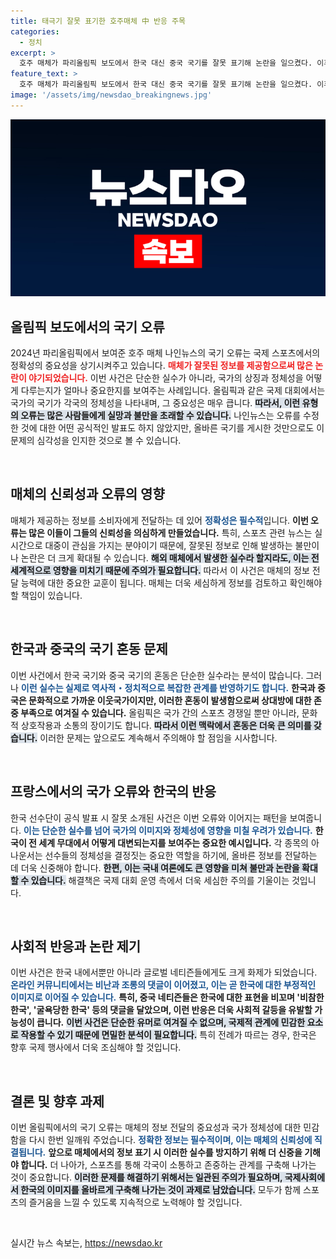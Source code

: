 ```yaml
---
title: 태극기 잘못 표기한 호주매체 中 반응 주목
categories:
  - 정치
excerpt: >
  호주 매체가 파리올림픽 보도에서 한국 대신 중국 국기를 잘못 표기해 논란을 일으켰다. 이후 수정이 이루어졌지만, 잇단 실수로 한국은 국제적으로 부당한 대우를 받고 있다는 우려가 제기되고 있다.
feature_text: >
  호주 매체가 파리올림픽 보도에서 한국 대신 중국 국기를 잘못 표기해 논란을 일으켰다. 이후 수정이 이루어졌지만, 잇단 실수로 한국은 국제적으로 부당한 대우를 받고 있다는 우려가 제기되고 있다.
image: '/assets/img/newsdao_breakingnews.jpg'
---
```


<p><img src="/assets/img/newsdao_breakingnews.jpg" alt="firstkoreanews 속보" /></p>

<h2 data-ke-size="size26">올림픽 보도에서의 국기 오류</h2>

<p data-ke-size="size16">2024년 파리올림픽에서 보여준 호주 매체 나인뉴스의 국기 오류는 국제 스포츠에서의 정확성의 중요성을 상기시켜주고 있습니다. <b><span style="color: #ee2323;">매체가 잘못된 정보를 제공함으로써 많은 논란이 야기되었습니다.</span></b> 이번 사건은 단순한 실수가 아니라, 국가의 상징과 정체성을 어떻게 다루는지가 얼마나 중요한지를 보여주는 사례입니다. 올림픽과 같은 국제 대회에서는 국가의 국기가 각국의 정체성을 나타내며, 그 중요성은 매우 큽니다. <b><span style="background-color: #21538527;">따라서, 이런 유형의 오류는 많은 사람들에게 실망과 불만을 초래할 수 있습니다.</span></b> 나인뉴스는 오류를 수정한 것에 대한 어떤 공식적인 발표도 하지 않았지만, 올바른 국기를 게시한 것만으로도 이 문제의 심각성을 인지한 것으로 볼 수 있습니다.</p>

<p data-ke-size="size16">&nbsp;</p>

<h2 data-ke-size="size26">매체의 신뢰성과 오류의 영향</h2>

<p data-ke-size="size16">매체가 제공하는 정보를 소비자에게 전달하는 데 있어 <b><span style="color: #1a5490;">정확성은 필수적</span></b>입니다. <b><span style="ee2323;">이번 오류는 많은 이들이 그들의 신뢰성을 의심하게 만들었습니다.</span></b> 특히, 스포츠 관련 뉴스는 실시간으로 대중이 관심을 가지는 분야이기 때문에, 잘못된 정보로 인해 발생하는 불만이나 논란은 더 크게 확대될 수 있습니다. <b><span style="background-color: #21538527;">해외 매체에서 발생한 실수라 할지라도, 이는 전세계적으로 영향을 미치기 때문에 주의가 필요합니다.</span></b> 따라서 이 사건은 매체의 정보 전달 능력에 대한 중요한 교훈이 됩니다. 매체는 더욱 세심하게 정보를 검토하고 확인해야 할 책임이 있습니다.</p>

<p data-ke-size="size16">&nbsp;</p>

<h2 data-ke-size="size26">한국과 중국의 국기 혼동 문제</h2>

<p data-ke-size="size16">이번 사건에서 한국 국기와 중국 국기의 혼동은 단순한 실수라는 분석이 많습니다. 그러나 <b><span style="color: #1a5490;">이런 실수는 실제로 역사적・정치적으로 복잡한 관계를 반영하기도 합니다.</span></b> <b><span style="ee2323;">한국과 중국은 문화적으로 가까운 이웃국가이지만, 이러한 혼동이 발생함으로써 상대방에 대한 존중 부족으로 여겨질 수 있습니다.</span></b> 올림픽은 국가 간의 스포츠 경쟁일 뿐만 아니라, 문화적 상호작용과 소통의 장이기도 합니다. <b><span style="background-color: #21538527;">따라서 이런 맥락에서 혼동은 더욱 큰 의미를 갖습니다.</span></b> 이러한 문제는 앞으로도 계속해서 주의해야 할 점임을 시사합니다.</p>

<p data-ke-size="size16">&nbsp;</p>

<h2 data-ke-size="size26">프랑스에서의 국가 오류와 한국의 반응</h2>

<p data-ke-size="size16">한국 선수단이 공식 발표 시 잘못 소개된 사건은 이번 오류와 이어지는 패턴을 보여줍니다. <b><span style="color: #1a5490;">이는 단순한 실수를 넘어 국가의 이미지와 정체성에 영향을 미칠 우려가 있습니다.</span></b> <b><span style="ee2323;">한국이 전 세계 무대에서 어떻게 대변되는지를 보여주는 중요한 예시입니다.</span></b> 각 종목의 아나운서는 선수들의 정체성을 결정짓는 중요한 역할을 하기에, 올바른 정보를 전달하는 데 더욱 신중해야 합니다. <b><span style="background-color: #21538527;">한편, 이는 국내 여론에도 큰 영향을 미쳐 불만과 논란을 확대할 수 있습니다.</span></b> 해결책은 국제 대회 운영 측에서 더욱 세심한 주의를 기울이는 것입니다.</p>

<p data-ke-size="size16">&nbsp;</p>

<h2 data-ke-size="size26">사회적 반응과 논란 제기</h2>

<p data-ke-size="size16">이번 사건은 한국 내에서뿐만 아니라 글로벌 네티즌들에게도 크게 화제가 되었습니다. <b><span style="color: #1a5490;">온라인 커뮤니티에서는 비난과 조롱의 댓글이 이어졌고, 이는 곧 한국에 대한 부정적인 이미지로 이어질 수 있습니다.</span></b> <b><span style="ee2323;">특히, 중국 네티즌들은 한국에 대한 표현을 비꼬며 '비참한 한국', '굴욕당한 한국' 등의 댓글을 달았으며, 이런 반응은 더욱 사회적 갈등을 유발할 가능성이 큽니다.</span></b> <b><span style="background-color: #21538527;">이번 사건은 단순한 유머로 여겨질 수 없으며, 국제적 관계에 민감한 요소로 작용할 수 있기 때문에 면밀한 분석이 필요합니다.</span></b> 특히 전례가 따르는 경우, 한국은 향후 국제 행사에서 더욱 조심해야 할 것입니다.</p>

<p data-ke-size="size16">&nbsp;</p>

<h2 data-ke-size="size26">결론 및 향후 과제</h2>

<p data-ke-size="size16">이번 올림픽에서의 국기 오류는 매체의 정보 전달의 중요성과 국가 정체성에 대한 민감함을 다시 한번 일깨워 주었습니다. <b><span style="color: #1a5490;">정확한 정보는 필수적이며, 이는 매체의 신뢰성에 직결됩니다.</span></b> <b><span style="ee2323;">앞으로 매체에서의 정보 표기 시 이러한 실수를 방지하기 위해 더 신중을 기해야 합니다.</span></b> 더 나아가, 스포츠를 통해 각국이 소통하고 존중하는 관계를 구축해 나가는 것이 중요합니다. <b><span style="background-color: #21538527;">이러한 문제를 해결하기 위해서는 일관된 주의가 필요하며, 국제사회에서 한국의 이미지를 올바르게 구축해 나가는 것이 과제로 남았습니다.</span></b> 모두가 함께 스포츠의 즐거움을 느낄 수 있도록 지속적으로 노력해야 할 것입니다.</p>

<p data-ke-size="size16">&nbsp;</p>
실시간 뉴스 속보는, <a href="https://newsdao.kr" rel="dofollow">https://newsdao.kr</a>



